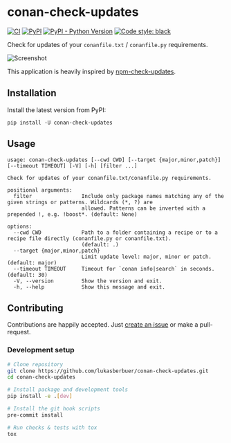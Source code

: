 # conan-check-updates

[![CI](https://github.com/lukasberbuer/conan-check-updates/workflows/CI/badge.svg)](https://github.com/lukasberbuer/conan-check-updates/actions)
[![PyPI](https://img.shields.io/pypi/v/conan-check-updates)](https://pypi.org/project/conan-check-updates)
[![PyPI - Python Version](https://img.shields.io/pypi/pyversions/conan-check-updates)](https://pypi.org/project/conan-check-updates)
[![Code style: black](https://img.shields.io/badge/code%20style-black-000000.svg)](https://github.com/psf/black)

Check for updates of your `conanfile.txt` / `conanfile.py` requirements.

![Screenshot](https://raw.githubusercontent.com/lukasberbuer/conan-check-updates/master/docs/screenshot.png)

This application is heavily inspired by [npm-check-updates](https://github.com/raineorshine/npm-check-updates).

## Installation

Install the latest version from PyPI:

```
pip install -U conan-check-updates
```

## Usage

```
usage: conan-check-updates [--cwd CWD] [--target {major,minor,patch}] [--timeout TIMEOUT] [-V] [-h] [filter ...]

Check for updates of your conanfile.txt/conanfile.py requirements.

positional arguments:
  filter                Include only package names matching any of the given strings or patterns. Wildcards (*, ?) are
                        allowed. Patterns can be inverted with a prepended !, e.g. !boost*. (default: None)

options:
  --cwd CWD             Path to a folder containing a recipe or to a recipe file directly (conanfile.py or conanfile.txt).
                        (default: .)
  --target {major,minor,patch}
                        Limit update level: major, minor or patch. (default: major)
  --timeout TIMEOUT     Timeout for `conan info|search` in seconds. (default: 30)
  -V, --version         Show the version and exit.
  -h, --help            Show this message and exit.
```

## Contributing

Contributions are happily accepted.
Just [create an issue](https://github.com/lukasberbuer/conan-check-updates/issues/new) or make a pull-request.

### Development setup

```sh
# Clone repository
git clone https://github.com/lukasberbuer/conan-check-updates.git
cd conan-check-updates

# Install package and development tools
pip install -e .[dev]

# Install the git hook scripts
pre-commit install

# Run checks & tests with tox
tox
```
